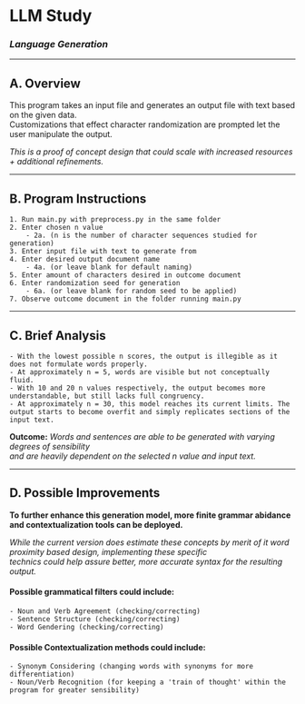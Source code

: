 
# LLM Study
### *Language Generation*

-----

## A. Overview
This program takes an input file and generates an output file with text based on the given data.  
Customizations that effect character randomization are prompted let the user manipulate the output. 

*This is a proof of concept design that could scale with increased resources + additional refinements.* 

---

## B. Program Instructions 
```
1. Run main.py with preprocess.py in the same folder
2. Enter chosen n value
    - 2a. (n is the number of character sequences studied for generation)
3. Enter input file with text to generate from
4. Enter desired output document name
    - 4a. (or leave blank for default naming)
5. Enter amount of characters desired in outcome document
6. Enter randomization seed for generation
    - 6a. (or leave blank for random seed to be applied)
7. Observe outcome document in the folder running main.py
```

---

## C. Brief Analysis 
```
- With the lowest possible n scores, the output is illegible as it does not formulate words properly.
- At approximately n = 5, words are visible but not conceptually fluid.
- With 10 and 20 n values respectively, the output becomes more understandable, but still lacks full congruency.
- At approximately n = 30, this model reaches its current limits. The output starts to become overfit and simply replicates sections of the input text.
```
**Outcome:** *Words and sentences are able to be generated with varying degrees of sensibility  
and are heavily dependent on the selected n value and input text.*

---

## D. Possible Improvements

**To further enhance this generation model, more finite grammar abidance and contextualization tools can be deployed.**  

*While the current version does estimate these concepts by merit of it word proximity based design, implementing these specific  
technics could help  assure better, more accurate syntax for the resulting output.*

#### Possible grammatical filters could include:
```
- Noun and Verb Agreement (checking/correcting)
- Sentence Structure (checking/correcting)
- Word Gendering (checking/correcting)
```

#### Possible Contextualization methods could include:
```
- Synonym Considering (changing words with synonyms for more differentiation)
- Noun/Verb Recognition (for keeping a 'train of thought' within the program for greater sensibility) 
```


